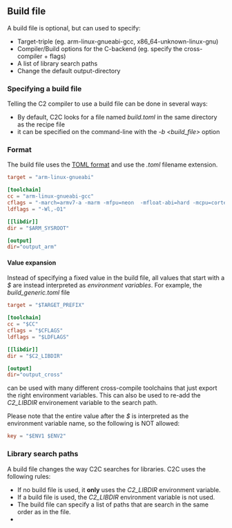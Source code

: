 ## Build file

A build file is optional, but can used to specify:

* Target-triple (eg. arm-linux-gnueabi-gcc, x86\_64-unknown-linux-gnu)
* Compiler/Build options for the C-backend (eg. specify the cross-compiler + flags)
* A list of library search paths
* Change the default output-directory


### Specifying a build file
Telling the C2 compiler to use a build file can be done in several ways:

* By default, C2C looks for a file named *build.toml* in the same directory as the recipe file
* it can be specified on the command-line with the *-b <build_file\>* option


### Format
The build file uses the [TOML format](https://github.com/toml-lang/toml) and use
the *.toml* filename extension.


```toml
target = "arm-linux-gnueabi"

[toolchain]
cc = "arm-linux-gnueabi-gcc"
cflags = "-march=armv7-a -marm -mfpu=neon  -mfloat-abi=hard -mcpu=cortex-a9"
ldflags = "-Wl,-O1"

[[libdir]]
dir = "$ARM_SYSROOT"

[output]
dir="output_arm"
```

#### Value expansion

Instead of specifying a fixed value in the build file, all values that start with a *$* are
instead interpreted as *environment variables*. For example, the *build_generic.toml* file

```toml
target = "$TARGET_PREFIX"

[toolchain]
cc = "$CC"
cflags = "$CFLAGS"
ldflags = "$LDFLAGS"

[[libdir]]
dir = "$C2_LIBDIR"

[output]
dir="output_cross"
```

can be used with many different cross-compile toolchains that just export the right
environment variables. This can also be used to re-add the *C2_LIBDIR* environement
variable to the search path.

Please note that the entire value after the *$* is interpreted as the
environment variable name, so the following is NOT allowed:

```toml
key = "$ENV1 $ENV2"
```


### Library search paths
A build file changes the way C2C searches for libraries. C2C uses the following rules:

* If no build file is used, it **only** uses the *C2\_LIBDIR* environment variable.
* If a build file is used, the *C2\_LIBDIR* environment variable is not used.
* The build file can specify a list of paths that are search in the same order as in the file.
* 


